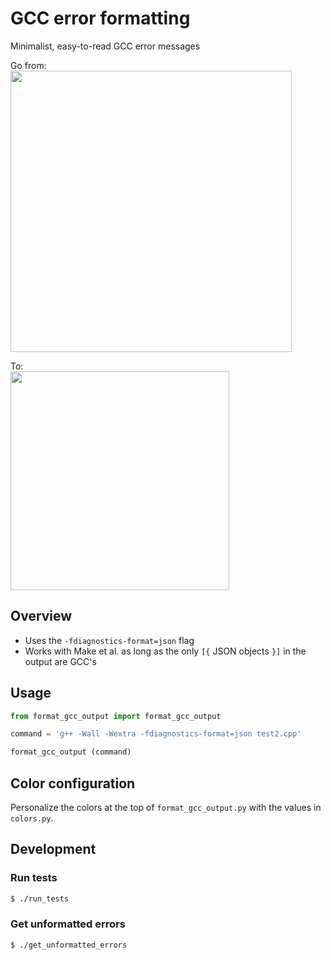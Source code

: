 
# GCC error formatting

Minimalist, easy-to-read GCC error messages<br>

Go from:<br>
<img src='standard_output.png' height='450px'>

To:<br>
<img src='formatted_output.png' height='350px'>


## Overview

- Uses the `-fdiagnostics-format=json` flag
- Works with Make et al. as long as the only `[{` JSON objects `}]` in the output are GCC's


## Usage

```python
from format_gcc_output import format_gcc_output

command = 'g++ -Wall -Wextra -fdiagnostics-format=json test2.cpp'

format_gcc_output (command)
```


## Color configuration

Personalize the colors at the top of `format_gcc_output.py` with the values in `colors.py`.<br>


## Development

### Run tests
```bash
$ ./run_tests
```


### Get unformatted errors
```bash
$ ./get_unformatted_errors
```
